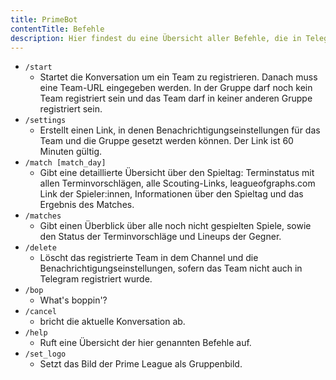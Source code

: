 ```yaml
---
title: PrimeBot
contentTitle: Befehle
description: Hier findest du eine Übersicht aller Befehle, die in Telegram verfügbar sind
---
```


- `/start`
  - Startet die Konversation um ein Team zu registrieren. Danach muss eine Team-URL eingegeben werden. In der Gruppe darf noch kein Team registriert sein und das Team
    darf in keiner anderen Gruppe registriert sein.
- `/settings`
  - Erstellt einen Link, in denen Benachrichtigungseinstellungen für das Team und die Gruppe gesetzt werden können. Der
    Link ist 60 Minuten gültig.
- `/match [match_day]`
  - Gibt eine detaillierte Übersicht über den Spieltag: Terminstatus mit allen Terminvorschlägen, alle Scouting-Links,
    leagueofgraphs.com Link der Spieler:innen, Informationen über den Spieltag und das Ergebnis des Matches.
- `/matches`
  - Gibt einen Überblick über alle noch nicht gespielten Spiele, sowie den Status der Terminvorschläge und Lineups der
    Gegner.
- `/delete`
  - Löscht das registrierte Team in dem Channel und die Benachrichtigungseinstellungen, sofern das Team nicht auch in Telegram
    registriert wurde.
- `/bop`
  - What's boppin'?
- `/cancel`
  - bricht die aktuelle Konversation ab.
- `/help`
  - Ruft eine Übersicht der hier genannten Befehle auf.
- `/set_logo`
  - Setzt das Bild der Prime League als Gruppenbild.
